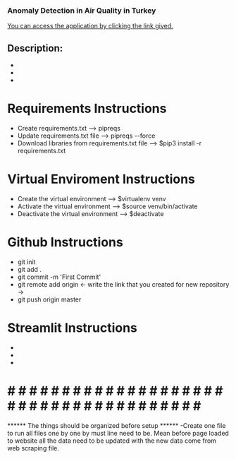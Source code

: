 ### Anomaly Detection in Air Quality in Turkey

[You can access the application by clicking the link gived.](https://share.streamlit.io/tahiromat/stock-predictions/app.py)

## Description: 
- 
- 
- 

# Requirements Instructions
- Create requirements.txt --> pipreqs
- Update requirements.txt file --> pipreqs --force
- Download libraries from requirements.txt file --> $pip3 install -r requirements.txt

# Virtual Enviroment Instructions
- Create the virtual environment --> $virtualenv venv
- Activate the virtual environment --> $source venv/bin/activate
- Deactivate the virtual environment --> $deactivate

# Github Instructions 
- git init
- git add .
- git commit -m 'First Commit'
- git remote add origin <- write the link that you created for new repository ->
- git push origin master

# Streamlit Instructions
- 
- 
- 


# # # # # # # # # # # # # # # # # # # # # # # # # # # # # # # # # # # # # # # #
******  The things should be organized before setup  ******
-Create one file to run all files one by one by must line need to be. Mean before page loaded to website all the data need to be updated with the new data come from web scraping file.
